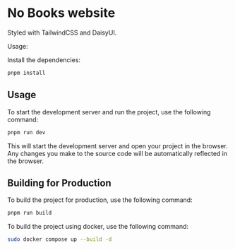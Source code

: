 # No Books website

Styled with TailwindCSS and DaisyUI.

Usage:

Install the dependencies:

```bash
pnpm install
```

## Usage

To start the development server and run the project, use the following command:

```bash
pnpm run dev
```

This will start the development server and open your project in the browser. Any changes you make to the source code will be automatically reflected in the browser.

## Building for Production

To build the project for production, use the following command:

```bash
pnpm run build
```

To build the project using docker, use the following command:

```bash
sudo docker compose up --build -d
```
